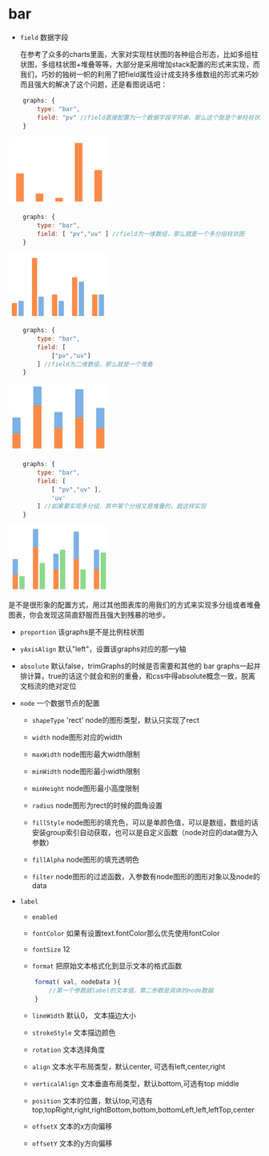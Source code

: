 bar
=================

- `field` 数据字段

    在参考了众多的charts里面，大家对实现柱状图的各种组合形态，比如多组柱状图，多组柱状图+堆叠等等，大部分是采用增加stack配置的形式来实现，而我们，巧妙的独树一帜的利用了把field属性设计成支持多维数组的形式来巧妙而且强大的解决了这个问题，还是看图说话吧：

```js
    graphs: {
        type: "bar",
        field: "pv" //field直接配置为一个数据字段字符串，那么这个就是个单柱柱状图
    }
```
<img src="../../assets/graphs_bar.jpg" style="width:200px;">

```js
    graphs: {
        type: "bar",
        field: [ "pv","uv" ] //field为一维数组，那么就是一个多分组柱状图
    }
```
<img src="../../assets/graphs_bar_1.jpg" style="width:200px;">

```js
    graphs: {
        type: "bar",
        field: [ 
            ["pv","uv"] 
        ] //field为二维数组，那么就是一个堆叠
    }
```
<img src="../../assets/graphs_bar_2.jpg" style="width:200px;">

```js
    graphs: {
        type: "bar",
        field: [ 
            [ "pv","uv" ],
            'uv'
        ] //如果要实现多分组，其中某个分组又是堆叠的，就这样实现
    }
```
<img src="../../assets/graphs_bar_3.jpg" style="width:200px;">

是不是很形象的配置方式，用过其他图表库的用我们的方式来实现多分组或者堆叠图表，你会发现这简直舒服而且强大到残暴的地步。

- `proportion` 该graphs是不是比例柱状图

- `yAxisAlign` 默认"left"，设置该graphs对应的那一y轴

- `absolute` 默认false，trimGraphs的时候是否需要和其他的 bar graphs一起并排计算，true的话这个就会和别的重叠，和css中得absolute概念一致，脱离文档流的绝对定位

- `node` 一个数据节点的配置

    - `shapeType` 'rect' node的图形类型，默认只实现了rect

    - `width` node图形对应的width

    - `maxWidth` node图形最大width限制

    - `minWidth` node图形最小width限制

    - `minHeight` node图形最小高度限制

    - `radius` node图形为rect的时候的圆角设置

    - `fillStyle` node图形的填充色，可以是单颜色值，可以是数组，数组的话安装group索引自动获取，也可以是自定义函数（node对应的data做为入参数）

    - `fillAlpha` node图形的填充透明色

    - `filter` node图形的过滤函数，入参数有node图形的图形对象以及node的data

- `label` 

    - `enabled` 

    - `fontColor` 如果有设置text.fontColor那么优先使用fontColor

    - `fontSize` 12

    - `format` 把原始文本格式化到显示文本的格式函数

    ```js
        format( val, nodeData ){
            //第一个参数就label的文本值，第二参数是具体的node数据
        }
    ```

    - `lineWidth` 默认0， 文本描边大小

    - `strokeStyle` 文本描边颜色

    - `rotation` 文本选择角度

    - `align` 文本水平布局类型，默认center, 可选有left,center,right

    - `verticalAlign` 文本垂直布局类型，默认bottom,可选有top middle 
    
    - `position` 文本的位置，默认top,可选有top,topRight,right,rightBottom,bottom,bottomLeft,left,leftTop,center

    - `offsetX` 文本的x方向偏移

    - `offsetY` 文本的y方向偏移


